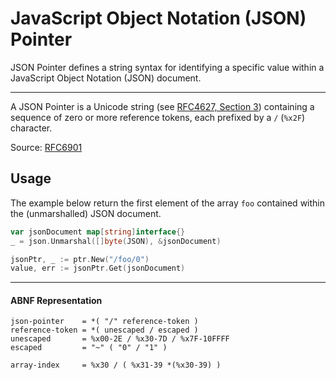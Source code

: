 # JavaScript Object Notation (JSON) Pointer
JSON Pointer defines a string syntax for identifying a specific value within a JavaScript 
Object Notation (JSON) document.

---
A JSON Pointer is a Unicode string (see [RFC4627, Section 3](https://tools.ietf.org/html/rfc4627#section-3)) containing a sequence of 
zero or more reference tokens, each prefixed by a `/` (`%x2F`) character.

Source: [RFC6901](https://tools.ietf.org/html/rfc6901)

## Usage

The example below return the first element of the array `foo` contained
within the (unmarshalled) JSON document.

```go
var jsonDocument map[string]interface{}
_ = json.Unmarshal([]byte(JSON), &jsonDocument)

jsonPtr, _ := ptr.New("/foo/0")
value, err := jsonPtr.Get(jsonDocument)
```

---

#### ABNF Representation
```abnf
json-pointer    = *( "/" reference-token )
reference-token = *( unescaped / escaped )
unescaped       = %x00-2E / %x30-7D / %x7F-10FFFF
escaped         = "~" ( "0" / "1" )

array-index     = %x30 / ( %x31-39 *(%x30-39) )
```
